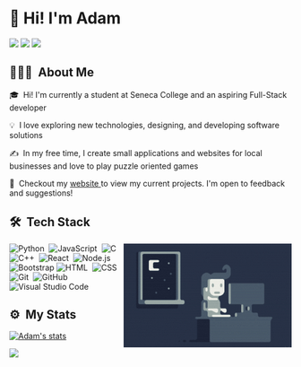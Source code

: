 # 👋 Hi! I'm Adam

<p align="center">

![](https://komarev.com/ghpvc/?username=adam20058&color=blue)
<a href="https://linkedin.com/in/adamjemal"><img src="https://img.shields.io/badge/-Adam%20Jemal%20-0077B5?style=flat&logo=Linkedin&logoColor=white"/></a>
<a href="mailto:adamjemal93@gmail.com"><img src="https://img.shields.io/badge/-adamjemal93@gmail.com-grey?style=flat&logo=Gmail&logoColor=red"/></a>

</p>

<h2> 👨🏻‍💻 &nbsp;About Me </h2>
<p>🎓 &nbsp;Hi! I'm currently a student at Seneca College and an aspiring Full-Stack developer </p>
<p>💡 &nbsp;I love exploring new technologies, designing, and developing software solutions </p> 
<p> ✍️ &nbsp;In my free time, I create small applications and websites for local businesses and love to play puzzle oriented games </p>
<p> 🌱 &nbsp;Checkout my <a href = "https://www.adamjemal.com"> website </a> to view my current projects. I'm open to feedback and suggestions! </p>

## 🛠 &nbsp;Tech Stack

  <img alt="Night Coding" src="./image/nightcoder.gif" align="right"/>

![Python](https://img.shields.io/badge/-Python-05122A?style=flat&logo=python)&nbsp;
![JavaScript](https://img.shields.io/badge/-JavaScript-05122A?style=flat&logo=javascript)&nbsp;
![C](https://img.shields.io/badge/-C-05122A?style=flat&logo=C&logoColor=A8B9CC)&nbsp;
![C++](https://img.shields.io/badge/-C++-05122A?style=flat&logo=C%2B%2B&logoColor=00599C)&nbsp;
![React](https://img.shields.io/badge/-React-05122A?style=flat&logo=react)&nbsp;
![Node.js](https://img.shields.io/badge/-Node.js-05122A?style=flat&logo=node.js)&nbsp;
![Bootstrap](https://img.shields.io/badge/-Bootstrap-05122A?style=flat&logo=bootstrap&logoColor=563D7C)
![HTML](https://img.shields.io/badge/-HTML-05122A?style=flat&logo=HTML5)&nbsp;
![CSS](https://img.shields.io/badge/-CSS-05122A?style=flat&logo=CSS3&logoColor=1572B6)&nbsp;
![Git](https://img.shields.io/badge/-Git-05122A?style=flat&logo=git)&nbsp;
![GitHub](https://img.shields.io/badge/-GitHub-05122A?style=flat&logo=github)&nbsp;
![Visual Studio Code](https://img.shields.io/badge/-Visual%20Studio%20Code-05122A?style=flat&logo=visual-studio-code&logoColor=007ACC)&nbsp;

## ⚙️ &nbsp;My Stats

<p align="center">

<a href="https://github.com/AVS1508">

![Adam's stats](https://github-readme-stats.vercel.app/api?username=adam20058&show_icons=true&theme=algolia)

<img height="180em" src="https://github-readme-stats-eight-theta.vercel.app/api/top-langs/?username=adam20058&layout=compact&langs_count=8&theme=algolia"/>

</a>

</p>
